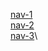 [nav-1](https://hypernylium.github.io/Cool-Navs/nav-1/)\
[nav-2](https://hypernylium.github.io/Cool-Navs/nav-2/)\
[nav-3](https://hypernylium.github.io/Cool-Navs/nav-3/)\
